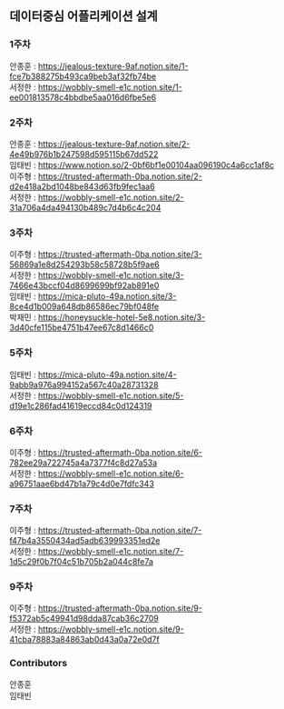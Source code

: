 ## 데이터중심 어플리케이션 설계

### 1주차
안종훈 : https://jealous-texture-9af.notion.site/1-fce7b388275b493ca9beb3af32fb74be <br/>
서정한 : https://wobbly-smell-e1c.notion.site/1-ee001813578c4bbdbe5aa016d6fbe5e6

### 2주차
안종훈 :  https://jealous-texture-9af.notion.site/2-4e49b976b1b247598d595115b67dd522 <br/>
임태빈 : https://www.notion.so/2-0bf6bf1e00104aa096190c4a6cc1af8c <br/>
이주형 : https://trusted-aftermath-0ba.notion.site/2-d2e418a2bd1048be843d63fb9fec1aa6 <br/>
서정한 : https://wobbly-smell-e1c.notion.site/2-31a706a4da494130b489c7d4b6c4c204

### 3주차
이주형 : https://trusted-aftermath-0ba.notion.site/3-56869a1e8d254293b58c58728b5f9ae6 <br/>
서정한 : https://wobbly-smell-e1c.notion.site/3-7466e43bccf04d8699699bf92ab891e0 <br/>
임태빈 : https://mica-pluto-49a.notion.site/3-8ce4d1b009a648db86586ec79bf048fe <br/>
박재민 : https://honeysuckle-hotel-5e8.notion.site/3-3d40cfe115be4751b47ee67c8d1466c0


### 5주차
임태빈 : https://mica-pluto-49a.notion.site/4-9abb9a976a994152a567c40a28731328 <br/> 
서정한 : https://wobbly-smell-e1c.notion.site/5-d19e1c286fad41619eccd84c0d124319 <br/>

### 6주차
이주형 : https://trusted-aftermath-0ba.notion.site/6-782ee29a722745a4a7377f4c8d27a53a <br/>
서정한 : https://wobbly-smell-e1c.notion.site/6-a96751aae6bd47b1a79c4d0e7fdfc343
### 7주차
이주형 : https://trusted-aftermath-0ba.notion.site/7-f47b4a3550434ad5adb639993351ed2e <br/>
서정한 : https://wobbly-smell-e1c.notion.site/7-1d5c29f0b7f04c51b705b2a044c8fe7a

### 9주차
이주형 : https://trusted-aftermath-0ba.notion.site/9-f5372ab5c49941d98dda87cab36c2709 <br/>
서정한 : https://wobbly-smell-e1c.notion.site/9-41cba78883a84863ab0d43a0a72e0d7f
### Contributors
안종훈<br/>
임태빈
